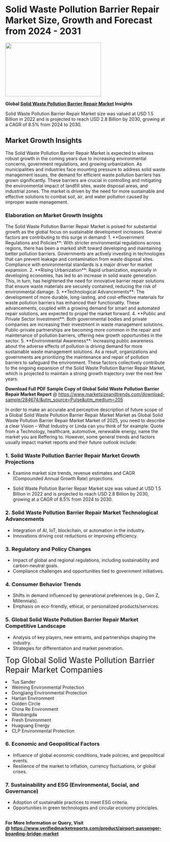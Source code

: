 <H1>Solid Waste Pollution Barrier Repair Market Size, Growth and Forecast from 2024 - 2031</H1><img class="aligncenter size-medium wp-image-584254" src="https://thirdeyenews.in/wp-content/uploads/2024/09/Global-Market-Research-300x168.jpeg" alt="" width="300" height="168" /><p><strong>Global&nbsp;<a href="https://www.marketsizeandtrends.com/download-sample/284674/&amp;utm_source=Pulse&amp;utm_medium=205">Solid Waste Pollution Barrier Repair Market</a> Insights</strong></p><p>Solid Waste Pollution Barrier Repair Market size was valued at USD 1.5 Billion in 2022 and is projected to reach USD 2.8 Billion by 2030, growing at a CAGR of 8.5% from 2024 to 2030.</p><p><h2>Market Growth Insights</h2> The Solid Waste Pollution Barrier Repair Market is expected to witness robust growth in the coming years due to increasing environmental concerns, government regulations, and growing urbanization. As municipalities and industries face mounting pressure to address solid waste management issues, the demand for efficient waste pollution barriers has grown significantly. These barriers are crucial in controlling and mitigating the environmental impact of landfill sites, waste disposal areas, and industrial zones. The market is driven by the need for more sustainable and effective solutions to combat soil, air, and water pollution caused by improper waste management. <h3>Elaboration on Market Growth Insights</h3> The Solid Waste Pollution Barrier Repair Market is poised for substantial growth as the global focus on sustainable development increases. Several factors are contributing to this surge in demand: 1. **Government Regulations and Policies**: With stricter environmental regulations across regions, there has been a marked shift toward developing and maintaining better pollution barriers. Governments are actively investing in technologies that can prevent leakage and contamination from waste disposal sites. Compliance with environmental standards is a major driver for market expansion. 2. **Rising Urbanization**: Rapid urbanization, especially in developing economies, has led to an increase in solid waste generation. This, in turn, has heightened the need for innovative barrier repair solutions that ensure waste materials are securely contained, reducing the risk of environmental damage. 3. **Technological Advancements**: The development of more durable, long-lasting, and cost-effective materials for waste pollution barriers has enhanced their functionality. These advancements, coupled with a growing demand for smart and automated repair solutions, are expected to propel the market forward. 4. **Public and Private Sector Investment**: Both governmental bodies and private companies are increasing their investment in waste management solutions. Public-private partnerships are becoming more common in the repair and maintenance of pollution barriers, offering new growth opportunities in the sector. 5. **Environmental Awareness**: Increasing public awareness about the adverse effects of pollution is driving demand for more sustainable waste management solutions. As a result, organizations and governments are prioritizing the maintenance and repair of pollution barriers to safeguard the environment. These factors collectively contribute to the ongoing expansion of the Solid Waste Pollution Barrier Repair Market, which is projected to maintain a strong growth trajectory over the next few years. </p><p><span class=""><strong>Download Full PDF Sample Copy of Global Solid Waste Pollution Barrier Repair Market Report</strong> @ <a href="https://www.marketsizeandtrends.com/download-sample/284674/&amp;utm_source=Pulse&amp;utm_medium=205" target="_blank">https://www.marketsizeandtrends.com/download-sample/284674/&amp;utm_source=Pulse&amp;utm_medium=205</a></span></p><p>In order to make an accurate and perceptive description of future scope of a Global&nbsp;Solid Waste Pollution Barrier Repair Market Market as Global&nbsp;Solid Waste Pollution Barrier Repair Market Market of 2025, you need to describe a clear Vision &ndash; What Industry or Linda can you think of for example: Quote from a Technology, healthcare, automotive, renewable energy, name the market you are Reffering to. However, some general trends and factors usually impact market reports and their future outlook include:</p><h3>1.&nbsp;<strong>Solid Waste Pollution Barrier Repair Market Growth Projections</strong></h3><ul><li>Examine market size trends, revenue estimates and CAGR (Compounded Annual Growth Rate) projections.</li><li><p>Solid Waste Pollution Barrier Repair Market size was valued at USD 1.5 Billion in 2022 and is projected to reach USD 2.8 Billion by 2030, growing at a CAGR of 8.5% from 2024 to 2030.</p></li></ul><h3>2.&nbsp;<strong>Solid Waste Pollution Barrier Repair Market Technological Advancements</strong></h3><ul><li>Integration of AI, IoT, blockchain, or automation in the industry.</li><li>Innovations driving cost reductions or improving efficiency.</li></ul><h3>3.&nbsp;<strong>Regulatory and Policy Changes</strong></h3><ul><li>Impact of global and regional regulations, including sustainability and carbon-neutral goals.</li><li>Compliance challenges and opportunities tied to government initiatives.</li></ul><h3>4.&nbsp;<strong>Consumer Behavior Trends</strong></h3><ul><li>Shifts in demand influenced by generational preferences (e.g., Gen Z, Millennials).</li><li>Emphasis on eco-friendly, ethical, or personalized products/services.</li></ul><h3>5.&nbsp;<strong>Global Solid Waste Pollution Barrier Repair Market Competitive Landscape</strong></h3><ul><li>Analysis of key players, new entrants, and partnerships shaping the industry.</li><li>Strategies for differentiation and market penetration.</li></ul><p data-pm-slice="1 1 []"><span style="color: inherit; font-family: inherit; font-size: 25px;">Top Global Solid Waste Pollution Barrier Repair Market Companies</span></p><div class="" data-test-id=""><p><li>Tus Sander</li><li> Weiming Environmental Protection</li><li> Dongjiang Environmental Protection</li><li> Hanlan Environment</li><li> Golden Circle</li><li> China Re Environment</li><li> Wanbangda</li><li> Fresh Environment</li><li> Huaguang Energy</li><li> CLP Environmental Protection</li></p></div><h3>6.&nbsp;<strong>Economic and Geopolitical Factors</strong></h3><ul><li>Influence of global economic conditions, trade policies, and geopolitical events.</li><li>Resilience of the market to inflation, currency fluctuations, or global crises.</li></ul><h3>7.&nbsp;<strong>Sustainability and ESG (Environmental, Social, and Governance)</strong></h3><ul><li>Adoption of sustainable practices to meet ESG criteria.</li><li>Opportunities in green technologies and circular economy principles.</li></ul><h2><strong style="font-size: 14px;">For More Information or Query, Visit @&nbsp;</strong><a style="background-color: #ffffff; font-size: 14px;" href="https://www.marketsizeandtrends.com/report/solid-waste-pollution-barrier-repair-market/" target="_blank">https://www.verifiedmarketreports.com/product/airport-passenger-boarding-bridge-market</a></h2>
